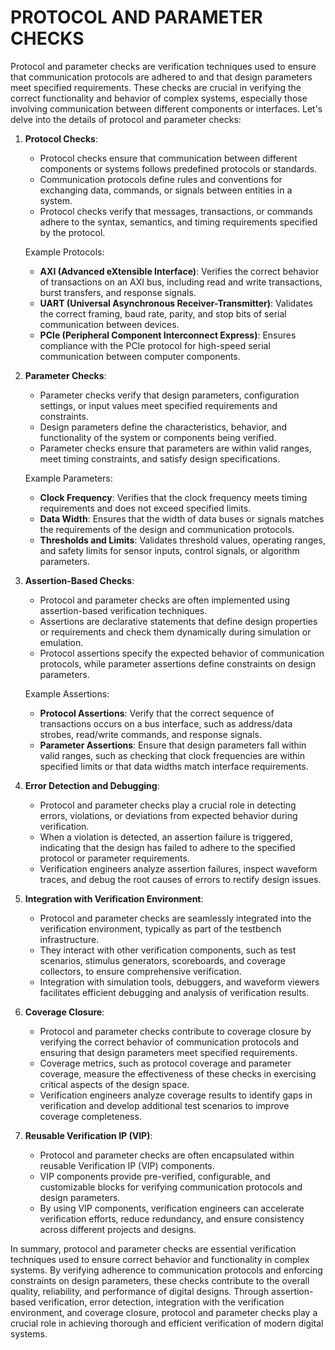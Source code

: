 # PROTOCOL AND PARAMETER CHECKS

Protocol and parameter checks are verification techniques used to ensure that communication protocols are adhered to and that design parameters meet specified requirements. These checks are crucial in verifying the correct functionality and behavior of complex systems, especially those involving communication between different components or interfaces. Let's delve into the details of protocol and parameter checks:

1. **Protocol Checks**:

   - Protocol checks ensure that communication between different components or systems follows predefined protocols or standards.
   - Communication protocols define rules and conventions for exchanging data, commands, or signals between entities in a system.
   - Protocol checks verify that messages, transactions, or commands adhere to the syntax, semantics, and timing requirements specified by the protocol.

   Example Protocols:

      - **AXI (Advanced eXtensible Interface)**: Verifies the correct behavior of transactions on an AXI bus, including read and write transactions, burst transfers, and response signals.
      - **UART (Universal Asynchronous Receiver-Transmitter)**: Validates the correct framing, baud rate, parity, and stop bits of serial communication between devices.
      - **PCIe (Peripheral Component Interconnect Express)**: Ensures compliance with the PCIe protocol for high-speed serial communication between computer components.

2. **Parameter Checks**:

   - Parameter checks verify that design parameters, configuration settings, or input values meet specified requirements and constraints.
   - Design parameters define the characteristics, behavior, and functionality of the system or components being verified.
   - Parameter checks ensure that parameters are within valid ranges, meet timing constraints, and satisfy design specifications.

   Example Parameters:

      - **Clock Frequency**: Verifies that the clock frequency meets timing requirements and does not exceed specified limits.
      - **Data Width**: Ensures that the width of data buses or signals matches the requirements of the design and communication protocols.
      - **Thresholds and Limits**: Validates threshold values, operating ranges, and safety limits for sensor inputs, control signals, or algorithm parameters.

3. **Assertion-Based Checks**:

   - Protocol and parameter checks are often implemented using assertion-based verification techniques.
   - Assertions are declarative statements that define design properties or requirements and check them dynamically during simulation or emulation.
   - Protocol assertions specify the expected behavior of communication protocols, while parameter assertions define constraints on design parameters.

   Example Assertions:

      - **Protocol Assertions**: Verify that the correct sequence of transactions occurs on a bus interface, such as address/data strobes, read/write commands, and response signals.
      - **Parameter Assertions**: Ensure that design parameters fall within valid ranges, such as checking that clock frequencies are within specified limits or that data widths match interface requirements.

4. **Error Detection and Debugging**:

   - Protocol and parameter checks play a crucial role in detecting errors, violations, or deviations from expected behavior during verification.
   - When a violation is detected, an assertion failure is triggered, indicating that the design has failed to adhere to the specified protocol or parameter requirements.
   - Verification engineers analyze assertion failures, inspect waveform traces, and debug the root causes of errors to rectify design issues.

5. **Integration with Verification Environment**:

   - Protocol and parameter checks are seamlessly integrated into the verification environment, typically as part of the testbench infrastructure.
   - They interact with other verification components, such as test scenarios, stimulus generators, scoreboards, and coverage collectors, to ensure comprehensive verification.
   - Integration with simulation tools, debuggers, and waveform viewers facilitates efficient debugging and analysis of verification results.

6. **Coverage Closure**:

   - Protocol and parameter checks contribute to coverage closure by verifying the correct behavior of communication protocols and ensuring that design parameters meet specified requirements.
   - Coverage metrics, such as protocol coverage and parameter coverage, measure the effectiveness of these checks in exercising critical aspects of the design space.
   - Verification engineers analyze coverage results to identify gaps in verification and develop additional test scenarios to improve coverage completeness.

7. **Reusable Verification IP (VIP)**:

   - Protocol and parameter checks are often encapsulated within reusable Verification IP (VIP) components.
   - VIP components provide pre-verified, configurable, and customizable blocks for verifying communication protocols and design parameters.
   - By using VIP components, verification engineers can accelerate verification efforts, reduce redundancy, and ensure consistency across different projects and designs.

In summary, protocol and parameter checks are essential verification techniques used to ensure correct behavior and functionality in complex systems. By verifying adherence to communication protocols and enforcing constraints on design parameters, these checks contribute to the overall quality, reliability, and performance of digital designs. Through assertion-based verification, error detection, integration with the verification environment, and coverage closure, protocol and parameter checks play a crucial role in achieving thorough and efficient verification of modern digital systems.
